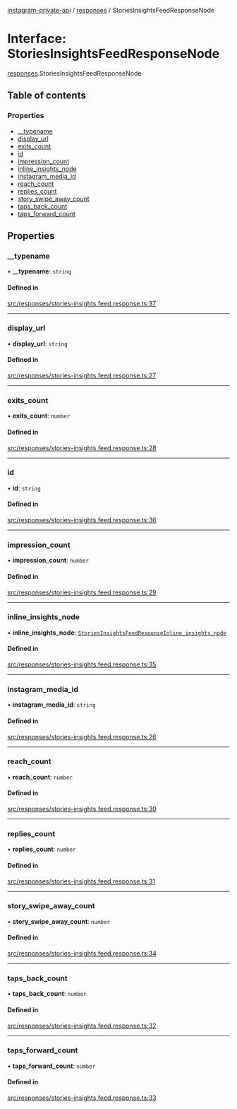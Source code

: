 [instagram-private-api](../../README.md) / [responses](../../modules/responses.md) / StoriesInsightsFeedResponseNode

# Interface: StoriesInsightsFeedResponseNode

[responses](../../modules/responses.md).StoriesInsightsFeedResponseNode

## Table of contents

### Properties

- [\_\_typename](StoriesInsightsFeedResponseNode.md#__typename)
- [display\_url](StoriesInsightsFeedResponseNode.md#display_url)
- [exits\_count](StoriesInsightsFeedResponseNode.md#exits_count)
- [id](StoriesInsightsFeedResponseNode.md#id)
- [impression\_count](StoriesInsightsFeedResponseNode.md#impression_count)
- [inline\_insights\_node](StoriesInsightsFeedResponseNode.md#inline_insights_node)
- [instagram\_media\_id](StoriesInsightsFeedResponseNode.md#instagram_media_id)
- [reach\_count](StoriesInsightsFeedResponseNode.md#reach_count)
- [replies\_count](StoriesInsightsFeedResponseNode.md#replies_count)
- [story\_swipe\_away\_count](StoriesInsightsFeedResponseNode.md#story_swipe_away_count)
- [taps\_back\_count](StoriesInsightsFeedResponseNode.md#taps_back_count)
- [taps\_forward\_count](StoriesInsightsFeedResponseNode.md#taps_forward_count)

## Properties

### \_\_typename

• **\_\_typename**: `string`

#### Defined in

[src/responses/stories-insights.feed.response.ts:37](https://github.com/Nerixyz/instagram-private-api/blob/4971f34/src/responses/stories-insights.feed.response.ts#L37)

___

### display\_url

• **display\_url**: `string`

#### Defined in

[src/responses/stories-insights.feed.response.ts:27](https://github.com/Nerixyz/instagram-private-api/blob/4971f34/src/responses/stories-insights.feed.response.ts#L27)

___

### exits\_count

• **exits\_count**: `number`

#### Defined in

[src/responses/stories-insights.feed.response.ts:28](https://github.com/Nerixyz/instagram-private-api/blob/4971f34/src/responses/stories-insights.feed.response.ts#L28)

___

### id

• **id**: `string`

#### Defined in

[src/responses/stories-insights.feed.response.ts:36](https://github.com/Nerixyz/instagram-private-api/blob/4971f34/src/responses/stories-insights.feed.response.ts#L36)

___

### impression\_count

• **impression\_count**: `number`

#### Defined in

[src/responses/stories-insights.feed.response.ts:29](https://github.com/Nerixyz/instagram-private-api/blob/4971f34/src/responses/stories-insights.feed.response.ts#L29)

___

### inline\_insights\_node

• **inline\_insights\_node**: [`StoriesInsightsFeedResponseInline_insights_node`](StoriesInsightsFeedResponseInline_insights_node.md)

#### Defined in

[src/responses/stories-insights.feed.response.ts:35](https://github.com/Nerixyz/instagram-private-api/blob/4971f34/src/responses/stories-insights.feed.response.ts#L35)

___

### instagram\_media\_id

• **instagram\_media\_id**: `string`

#### Defined in

[src/responses/stories-insights.feed.response.ts:26](https://github.com/Nerixyz/instagram-private-api/blob/4971f34/src/responses/stories-insights.feed.response.ts#L26)

___

### reach\_count

• **reach\_count**: `number`

#### Defined in

[src/responses/stories-insights.feed.response.ts:30](https://github.com/Nerixyz/instagram-private-api/blob/4971f34/src/responses/stories-insights.feed.response.ts#L30)

___

### replies\_count

• **replies\_count**: `number`

#### Defined in

[src/responses/stories-insights.feed.response.ts:31](https://github.com/Nerixyz/instagram-private-api/blob/4971f34/src/responses/stories-insights.feed.response.ts#L31)

___

### story\_swipe\_away\_count

• **story\_swipe\_away\_count**: `number`

#### Defined in

[src/responses/stories-insights.feed.response.ts:34](https://github.com/Nerixyz/instagram-private-api/blob/4971f34/src/responses/stories-insights.feed.response.ts#L34)

___

### taps\_back\_count

• **taps\_back\_count**: `number`

#### Defined in

[src/responses/stories-insights.feed.response.ts:32](https://github.com/Nerixyz/instagram-private-api/blob/4971f34/src/responses/stories-insights.feed.response.ts#L32)

___

### taps\_forward\_count

• **taps\_forward\_count**: `number`

#### Defined in

[src/responses/stories-insights.feed.response.ts:33](https://github.com/Nerixyz/instagram-private-api/blob/4971f34/src/responses/stories-insights.feed.response.ts#L33)
